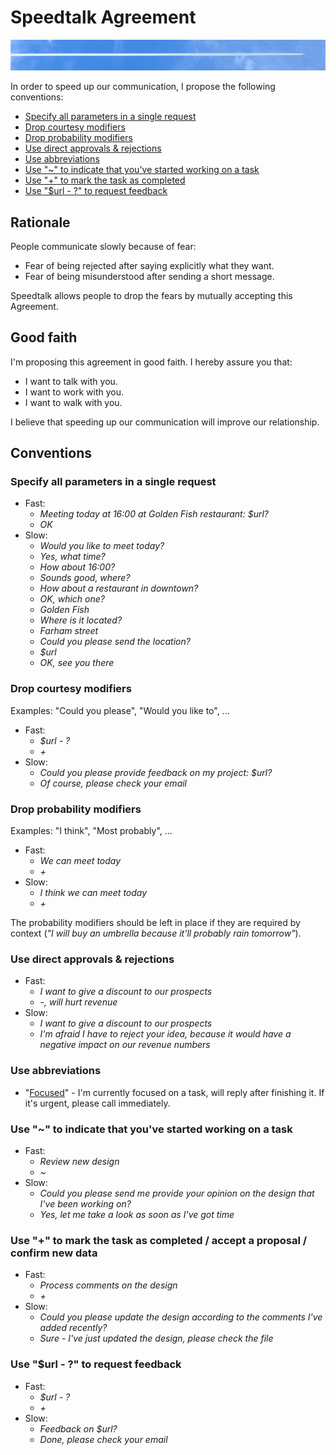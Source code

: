 # Speedtalk Agreement 

![Speedtalk](/img/speed.jpg)

In order to speed up our communication, I propose the following conventions:

+ [Specify all parameters in a single request](#specify-all-parameters-in-a-single-request)
+ [Drop courtesy modifiers](#drop-courtesy-modifiers)
+ [Drop probability modifiers](#drop-probability-modifiers)
+ [Use direct approvals & rejections](#use-direct-approvals---rejections)
+ [Use abbreviations](#use-abbreviations)
+ [Use "~" to indicate that you've started working on a task](#use--to-indicate-that-youve-started-working-on-a-task)
+ [Use "+" to mark the task as completed](#use--to-mark-the-task-as-completed)
+ [Use "$url - ?" to request feedback](#use-url----to-request-feedback)

## Rationale

People communicate slowly because of fear:

* Fear of being rejected after saying explicitly what they want.
* Fear of being misunderstood after sending a short message.

Speedtalk allows people to drop the fears by mutually accepting this Agreement.

## Good faith

I'm proposing this agreement in good faith. I hereby assure you that:

* I want to talk with you.
* I want to work with you.
* I want to walk with you.

I believe that speeding up our communication will improve our relationship.

## Conventions

### Specify all parameters in a single request
  * Fast:
    * *Meeting today at 16:00 at Golden Fish restaurant: $url?*
    * *OK*
  * Slow:
    * *Would you like to meet today?*
    * *Yes, what time?*
    * *How about 16:00?*
    * *Sounds good, where?*
    * *How about a restaurant in downtown?*
    * *OK, which one?*
    * *Golden Fish*
    * *Where is it located?*
    * *Farham street*
    * *Could you please send the location?*
    * *$url*
    * *OK, see you there*
    
### Drop courtesy modifiers

Examples: "Could you please", "Would you like to", ...

  * Fast:
    * *$url - ?*
    * *+*
  * Slow:
    * *Could you please provide feedback on my project: $url?*
    * *Of course, please check your email*

### Drop probability modifiers

Examples: "I think", "Most probably", ...

  * Fast:
    * *We can meet today*
    * *+*
  * Slow:
    * *I think we can meet today*
    * *+*

The probability modifiers should be left in place if they are required by context (*"I will buy an umbrella because it'll probably rain tomorrow"*).

### Use direct approvals & rejections
  * Fast:
    * *I want to give a discount to our prospects*
    * *-, will hurt revenue* 
  * Slow:
    * *I want to give a discount to our prospects*
    * *I'm afraid I have to reject your idea, because it would have a negative impact on our revenue numbers*

### Use abbreviations
  * "[Focused](./en/focused.md)" - I'm currently focused on a task, will reply after finishing it. If it's urgent, please call immediately.

### Use "~" to indicate that you've started working on a task
  * Fast:
    * *Review new design*
    * *~*
  * Slow:
    * *Could you please send me provide your opinion on the design that I've been working on?*
    * *Yes, let me take a look as soon as I've got time*

### Use "+" to mark the task as completed / accept a proposal / confirm new data
  * Fast:
    * *Process comments on the design*
    * *+*
  * Slow:
    * *Could you please update the design according to the comments I've added recently?*
    * *Sure - I've just updated the design, please check the file*

### Use "$url - ?" to request feedback
  * Fast:
    * *$url - ?*
    * *+*
  * Slow:
    * *Feedback on $url?*
    * *Done, please check your email*

